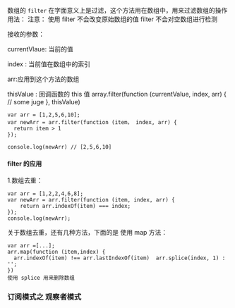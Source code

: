 数组的 `filter` 在字面意义上是过滤，这个方法用在数组中，用来过滤数组的操作
用法：
注意： 使用 filter 不会改变原始数组的值
filter 不会对空数组进行检测

接收的参数：

currentVlaue: 当前的值

index : 当前值在数组中的索引

arr:应用到这个方法的数组

thisValue : 回调函数的 this 值
array.filter(function (currentValue, index, arr) {
  // some juge
}, thisValue)


```
var arr = [1,2,5,6,10];
var newArr = arr.filter(function (item， index, arr) {
  return item > 1
});

console.log(newArr) // [2,5,6,10] 
```

#### filter 的应用

1.数组去重：


```
var arr = [1,2,2,4,6,8];
var newArr = arr.filter(function (item, index, arr) {
    return arr.indexOf(item) === index;
});
console.log(newArr);
```

关于数组去重，还有几种方法，下面的是 使用 map 方法：

```
var arr =[...];
arr.map(function (item,index) {
  arr.indexOf(item) !== arr.lastIndexOf(item)  arr.splice(index, 1) : '';
})
使用 splice 用来删除数组
```

### 订阅模式之 观察者模式

